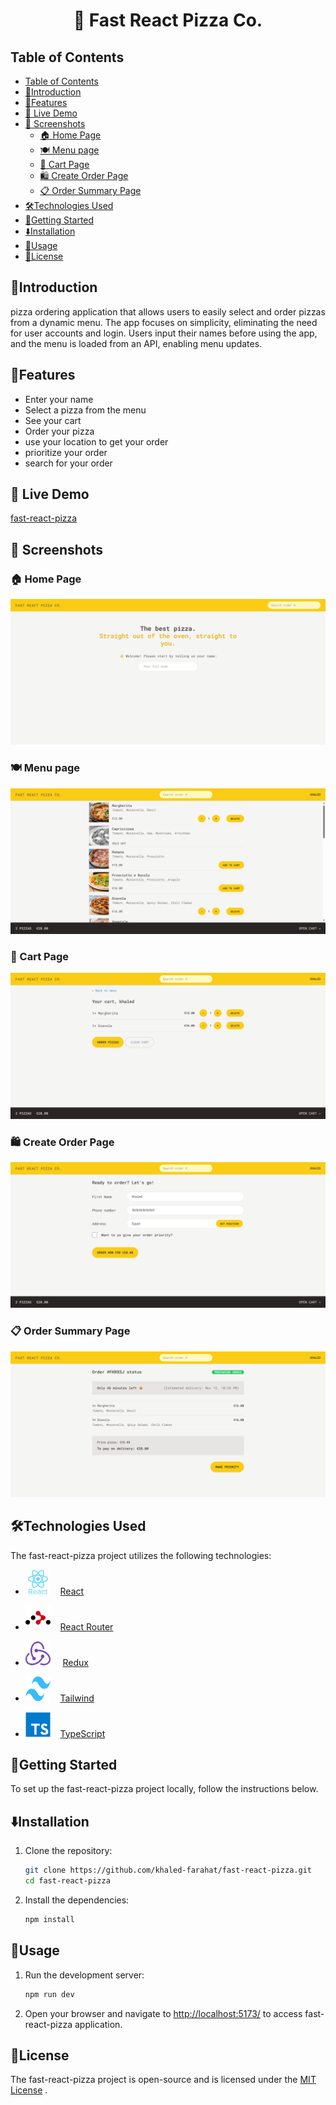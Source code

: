 <h1 align="center">🍕 Fast React Pizza Co.</h1>

## Table of Contents

- [Table of Contents](#table-of-contents)
- [👋Introduction](#introduction)
- [🌟Features](#features)
- [🚀 Live Demo](#-live-demo)
- [📸 Screenshots](#-screenshots)
  - [🏠 Home Page](#-home-page)
  - [🍽️ Menu page](#️-menu-page)
  - [🛒 Cart Page](#-cart-page)
  - [🛍️ Create Order Page](#️-create-order-page)
  - [📋 Order Summary Page](#-order-summary-page)
- [🛠️Technologies Used](#️technologies-used)
- [🏁Getting Started](#getting-started)
- [⬇️Installation](#️installation)
- [🔧Usage](#usage)
- [📄License](#license)

## 👋Introduction

pizza ordering application that allows users to easily select and order pizzas from a dynamic menu. The app focuses on simplicity, eliminating the need for user accounts and login. Users input their names before using the app, and the menu is loaded from an API, enabling menu updates.

## 🌟Features

- Enter your name
- Select a pizza from the menu
- See your cart
- Order your pizza
- use your location to get your order
- prioritize your order
- search for your order

## 🚀 Live Demo

[fast-react-pizza](https://fast-react-pizza-ts.netlify.app)

## 📸 Screenshots

### 🏠 Home Page

![Home Page](./screenshots/enter-your-name.png)

### 🍽️ Menu page

![Pricing Page](./screenshots/menu2.png)

### 🛒 Cart Page

![About Page](./screenshots/cart.png)

### 🛍️ Create Order Page

![Login Page](./screenshots/order.png)

### 📋 Order Summary Page

![Login Page](./screenshots/order2.png)

## 🛠️Technologies Used

The fast-react-pizza project utilizes the following technologies:

- <img src="https://raw.githubusercontent.com/devicons/devicon/master/icons/react/react-original-wordmark.svg" alt="React" width="40" height="40"/> &nbsp; &nbsp;[React](https://reactjs.org/)

- <img src="./screenshots/react-router-svgrepo-com.svg" alt="Firebase" width="40" height="40"/> &nbsp; &nbsp;[React Router](https://reactrouter.com/)

- <img src="https://raw.githubusercontent.com/devicons/devicon/master/icons/redux/redux-original.svg" alt="Firebase" width="40" height="40"/> &nbsp; &nbsp; [Redux](https://redux.js.org/)

- <img src="./screenshots/Tailwind_CSS_Logo.svg" alt="typescript" width="40" height="40"/> &nbsp; &nbsp;[Tailwind](https://tailwindcss.com/)

- <img src="https://raw.githubusercontent.com/devicons/devicon/master/icons/typescript/typescript-original.svg" alt="typescript" width="40" height="40"/> &nbsp; &nbsp;[TypeScript](https://www.typescriptlang.org/)

## 🏁Getting Started

To set up the fast-react-pizza project locally, follow the instructions below.

## ⬇️Installation

1. Clone the repository:

   ```bash
   git clone https://github.com/khaled-farahat/fast-react-pizza.git
   cd fast-react-pizza
   ```

1. Install the dependencies:

   ```bash
   npm install
   ```

## 🔧Usage

1. Run the development server:

   ```bash
   npm run dev
   ```

1. Open your browser and navigate to [http://localhost:5173/](http://localhost:5173/) to access fast-react-pizza application.

## 📄License

The fast-react-pizza project is open-source and is licensed under the [MIT License](LICENSE) .
